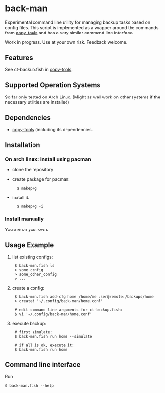 # back-man

Experimental command line utility for managing backup tasks based on config files.
This script is implemented as a wrapper around the commands from [copy-tools](https://github.com/EsGeh/copy-tools) and has a very similar command line interface.

Work in progress. Use at your own risk.
Feedback welcome.

## Features

See ct-backup.fish in [copy-tools](https://github.com/EsGeh/copy-tools).

## Supported Operation Systems

So far only tested on Arch Linux.
(Might as well work on other systems if the necessary utilities are installed)

## Dependencies

- [copy-tools](https://github.com/EsGeh/copy-tools) (including its dependencies.

## Installation

### On arch linux: install using pacman

- clone the repository
- create package for pacman:

		$ makepkg

- install it:

		$ makepkg -i

### Install manually

You are on your own.

## Usage Example

1. list existing configs:

		$ back-man.fish ls
		> some_config
		> some_other_config
		> ...

1. create a config:

		$ back-man.fish add-cfg home /home/me user@remote:/backups/home
		> created '~/.config/back-man/home.conf'

		# edit command line arguments for ct-backup.fish:
		$ vi '~/.config/back-man/home.conf'

1. execute backup:

		# first simulate:
		$ back-man.fish run home --simulate

		# if all is ok, execute it:
		$ back-man.fish run home

## Command line interface

Run

	$ back-man.fish --help
